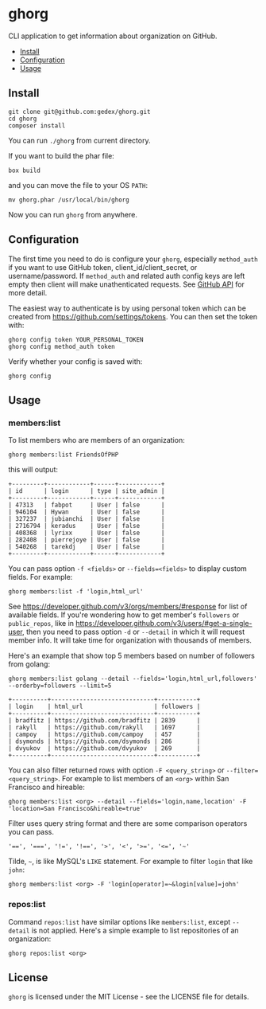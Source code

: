 ghorg
=====

CLI application to get information about organization on GitHub.

* [Install](#install)
* [Configuration](#config)
* [Usage](#usage)

<a name="install"></a>
## Install

```
git clone git@github.com:gedex/ghorg.git
cd ghorg
composer install
```

You can run `./ghorg` from current directory.

If you want to build the phar file:

```
box build
```

and you can move the file to your OS `PATH`:

```
mv ghorg.phar /usr/local/bin/ghorg
```

Now you can run `ghorg` from anywhere.

<a name="config"></a>
## Configuration

The first time you need to do is configure your `ghorg`, especially `method_auth`
if you want to use GitHub token, client_id/client_secret, or username/password.
If `method_auth` and related auth config keys are left empty then client will
make unathenticated requests. See [GitHub API](https://developer.github.com/v3/) for more detail.

The easiest way to authenticate is by using personal token which can be created
from https://github.com/settings/tokens. You can then set the token with:

```
ghorg config token YOUR_PERSONAL_TOKEN
ghorg config method_auth token
```

Verify whether your config is saved with:

```
ghorg config
```

<a name="usage"></a>
## Usage

### members:list <org>

To list members who are members of an organization:

```
ghorg members:list FriendsOfPHP
```

this will output:

```
+---------+------------+------+------------+
| id      | login      | type | site_admin |
+---------+------------+------+------------+
| 47313   | fabpot     | User | false      |
| 946104  | Hywan      | User | false      |
| 327237  | jubianchi  | User | false      |
| 2716794 | keradus    | User | false      |
| 408368  | lyrixx     | User | false      |
| 282408  | pierrejoye | User | false      |
| 540268  | tarekdj    | User | false      |
+---------+------------+------+------------+
```

You can pass option `-f <fields>` or `--fields=<fields>` to display custom fields.
For example:

```
ghorg members:list -f 'login,html_url'
```

See https://developer.github.com/v3/orgs/members/#response for list of available
fields. If you're wondering how to get member's `followers` or `public_repos`,
like in https://developer.github.com/v3/users/#get-a-single-user, then you need
to pass option `-d` or `--detail` in which it will request member info. It will
take time for organization with thousands of members.

Here's an example that show top 5 members based on number of followers from golang:

```
ghorg members:list golang --detail --fields='login,html_url,followers' --orderby=followers --limit=5

+----------+-----------------------------+-----------+
| login    | html_url                    | followers |
+----------+-----------------------------+-----------+
| bradfitz | https://github.com/bradfitz | 2839      |
| rakyll   | https://github.com/rakyll   | 1697      |
| campoy   | https://github.com/campoy   | 457       |
| dsymonds | https://github.com/dsymonds | 286       |
| dvyukov  | https://github.com/dvyukov  | 269       |
+----------+-----------------------------+-----------+
```

You can also filter returned rows with option `-F <query_string>` or `--filter=<query_string>`.
For example to list members of an `<org>` within San Francisco and hireable:

```
ghorg members:list <org> --detail --fields='login,name,location' -F 'location=San Francisco&hireable=true'
```

Filter uses query string format and there are some comparison operators you can
pass.

```
'==', '===', '!=', '!==', '>', '<', '>=', '<=', '~'
```

Tilde, `~`, is like MySQL's `LIKE` statement. For example to filter `login` that
like `john`:

```
ghorg members:list <org> -F 'login[operator]=~&login[value]=john'
```

### repos:list

Command `repos:list` have similar options like `members:list`, except `--detail`
is not applied. Here's a simple example to list repositories of an organization:

```
ghorg repos:list <org>
```

## License

`ghorg` is licensed under the MIT License - see the LICENSE file for details.
